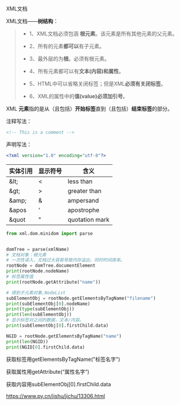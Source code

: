XML文档



XML文档——**树结构**：

> - 1、XML文档必须包涵 **根元素**。该元素是所有其他元素的父元素。
>
> - 2、所有的元素**都可以**有子元素。
> - 3、最外层的为**根**。必须有根元素。
> - 4、所有元素都可以有**文本(内容)**和**属性**。
> - 5、HTML中可以省略关闭标签；但是XML**必须有关闭标签**。
> - 6、XML的属性中的**值(value)**必须加**引号**。



XML **元素**指的是从（且包括）**开始标签**直到（且包括）**结束标签**的部分。



注释写法：

```XML
<!-- This is a comment -->
```


声明写法：
```xml
<?xml version="1.0" encoding="utf-8"?>
```





| 实体引用 | 显示符号 | 含义           |
| -------- | -------- | -------------- |
| \&lt;    | <        | less than      |
| \&gt;    | >        | greater than   |
| \&amp;   | &        | ampersand      |
| \&apos   | '        | apostrophe     |
| \&quot   | "        | quotation mark |





```python
from xml.dom.minidom import parse


domTree = parse(xmlName)
# 文档对象：根元素
# 一次性读入，文档过大容易导致内存溢出，同时时间效率。
rootNode = domTree.documentElement
print(rootNode.nodeName)
# 标签属性值
print(rootNode.getAttribute("name"))

# 得到子元素对象,NodeList
subElementObj = rootNode.getElementsByTagName("filename")
print(subElementObj[0].nodeName)
print(type(subElementObj))
print(len(subElementObj))
# 显示标签对之间的数据，文本/内容。
print(subElementObj[0].firstChild.data)

NGID = rootNode.getElementsByTagName("name")
print(len(NGID))
print(NGID[0].firstChild.data)
```

获取标签用getElementsByTagName("标签名字")

获取属性用getAttribute(“属性名字”)

获取内容用subElementObj[0].firstChild.data


https://www.py.cn/jishu/jichu/13306.html